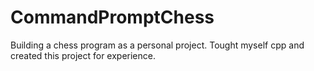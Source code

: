 # CommandPromptChess
Building a chess program as a personal project.
Tought myself cpp and created this project for experience.
